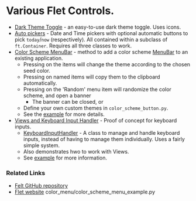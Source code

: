 # Various Flet Controls.

* [Dark Theme Toggle](https://github.com/Jon-Al/Flet_Extentions/blob/main/dark_theme_toggle.py) - an easy-to-use dark theme toggle. Uses icons.
* [Auto pickers](https://github.com/Jon-Al/Flet_Extentions/blob/main/auto_pickers) - Date and Time pickers with optional automatic buttons to pick `today`/`now` (respectively). All contained within a subclass of `ft.Container`. Requires all three classes to work.
* [Color Scheme MenuBar](https://github.com/Jon-Al/Flet-Extensions/tree/main/color_menu) - method to add a color scheme [MenuBar](https://flet-controls-gallery.fly.dev/navigation/menubar) to an existing application.
    * Pressing on the items will change the theme according to the chosen seed color.
    * Pressing on named items will copy them to the clipboard automatically.
    * Pressing on the 'Random' menu item will randomize the color scheme, and open a banner
        * The banner can be closed, or
    * Define your own custom themes in ``color_scheme_button.py``.
    * See the [example](https://github.com/Jon-Al/Flet-Extensions/blob/main/color_menu/color_scheme_menu_example.py) for more details.
* [Views and Keyboard Input Handler](https://github.com/Jon-Al/Flet-Extensions/tree/main/view_and_keyboard) - Proof of concept for keyboard inputs.
    * [KeyboardInputHandler](https://github.com/Jon-Al/Flet-Extensions/tree/main/view_and_keyboard/keyboard_input_handler.py) - A class to manage and handle keyboard inputs, instead of having to manage them individually. Uses a fairly simple system.
    * Also demonstrates hwo to work with Views.
    * See [example](https://github.com/Jon-Al/Flet-Extensions/tree/main/view_and_keyboard/example.py) for more information.

### Related Links

* [Felt GitHub repository](https://github.com/flet-dev/flet)
* [Flet website](https://flet.dev/)
  color_menu/color_scheme_menu_example.py
